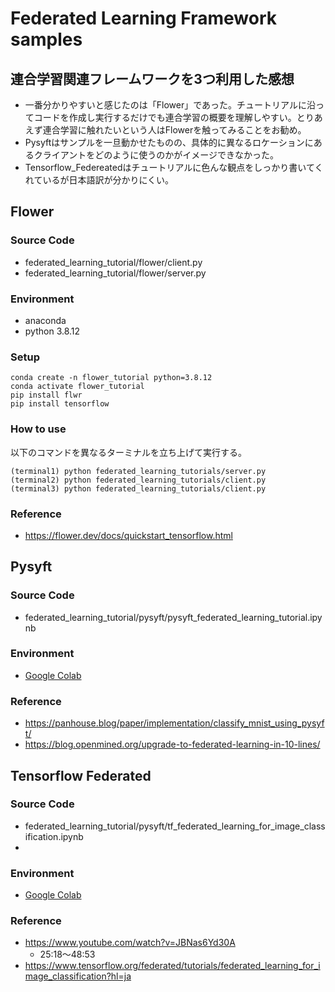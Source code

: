 # Federated Learning Framework samples
## 連合学習関連フレームワークを3つ利用した感想
- 一番分かりやすいと感じたのは「Flower」であった。チュートリアルに沿ってコードを作成し実行するだけでも連合学習の概要を理解しやすい。とりあえず連合学習に触れたいという人はFlowerを触ってみることをお勧め。
- Pysyftはサンプルを一旦動かせたものの、具体的に異なるロケーションにあるクライアントをどのように使うのかがイメージできなかった。
- Tensorflow_Federeatedはチュートリアルに色んな観点をしっかり書いてくれているが日本語訳が分かりにくい。

## Flower
### Source Code
- federated_learning_tutorial/flower/client.py
- federated_learning_tutorial/flower/server.py  

### Environment
- anaconda
- python 3.8.12
### Setup

```
conda create -n flower_tutorial python=3.8.12
conda activate flower_tutorial
pip install flwr
pip install tensorflow
```

### How to use
以下のコマンドを異なるターミナルを立ち上げて実行する。  

```
(terminal1) python federated_learning_tutorials/server.py
(terminal2) python federated_learning_tutorials/client.py
(terminal3) python federated_learning_tutorials/client.py
```

### Reference
- https://flower.dev/docs/quickstart_tensorflow.html

## Pysyft
### Source Code
- federated_learning_tutorial/pysyft/pysyft_federated_learning_tutorial.ipynb

### Environment
- [Google Colab](https://colab.research.google.com/notebooks/welcome.ipynb)
### Reference
- https://panhouse.blog/paper/implementation/classify_mnist_using_pysyft/
- https://blog.openmined.org/upgrade-to-federated-learning-in-10-lines/

## Tensorflow Federated
### Source Code
- federated_learning_tutorial/pysyft/tf_federated_learning_for_image_classification.ipynb
- 
### Environment
- [Google Colab](https://colab.research.google.com/notebooks/welcome.ipynb)
### Reference
- https://www.youtube.com/watch?v=JBNas6Yd30A
    - 25:18～48:53
- https://www.tensorflow.org/federated/tutorials/federated_learning_for_image_classification?hl=ja
